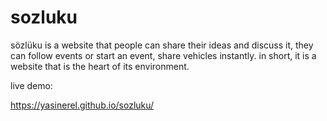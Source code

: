 # sozluku

sözlüku is a website that people can share their ideas and discuss it, they can follow events or start an event, share vehicles instantly. in short, it is a website that is the heart of its environment.

live demo:

https://yasinerel.github.io/sozluku/
